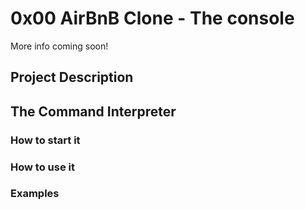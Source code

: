 # 0x00 AirBnB Clone - The console

More info coming soon!

## Project Description

## The Command Interpreter

### How to start it

### How to use it

### Examples